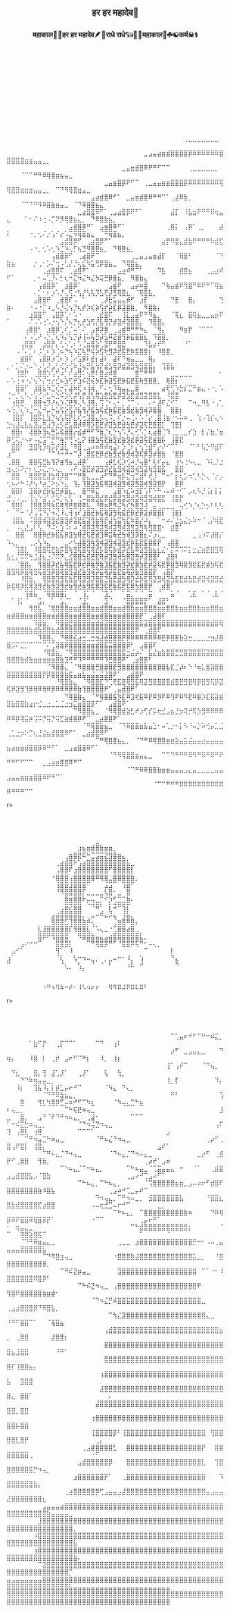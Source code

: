 
<br><br><br><br><br>





## <p align="center" >हर हर महादेव📿

### <p align="center"> महाकाल🌸🌺हर हर महादेव🪶🦚राधे राधे𓃔🦚🔱महाकाल🔱☘☯कर्म☠⚕


<br><br><br><br><br>











































<br><br><br><br><br>







⠀⠀⠀⠀⠀⠀⠀⠀⠀⠀⠀⠀⠀⠀⠀⠀⠀⠀⠀⠀⠀⠀⠀⠀⠀⠀⠀⠀⠀⠀⠀⠀⠀⠀⠀⠀⠀⠀⠀⠀⢀⣀⣀⣀⣀⣀⣀⣀⠀⠀⠀⠀⠀⠀⠀⠀⠀⠀⠀⠀⠀⠀⠀⠀⠀⠀⠀⠀⠀⠀⠀⠀⠀⠀⠀⠀⠀⠀⠀⠀⠀⠀⠀⠀⠀⠀⠀⠀⠀
⠀⠀⠀⠀⠀⠀⠀⠀⠀⠀⠀⠀⠀⠀⠀⠀⠀⠀⠀⠀⠀⠀⠀⠀⠀⠀⠀⠀⠀⠀⠀⣀⣠⣤⣴⣶⣾⣿⣿⣿⣿⡿⠿⠿⠿⠿⠿⠿⣿⣿⣿⣿⣿⣶⣶⣤⣤⣀⡀⠀⠀⠀⠀⠀⠀⠀⠀⠀⠀⠀⠀⠀⠀⠀⠀⠀⠀⠀⠀⠀⠀⠀⠀⠀⠀⠀⠀⠀⠀
⠀⠀⠀⠀⠀⠀⠀⠀⠀⠀⠀⠀⠀⠀⠀⠀⠀⠀⠀⠀⠀⠀⠀⠀⠀⠀⣀⣤⣶⣾⣿⠿⠟⠛⠋⠉⠉⠀⠀⠀⠀⢀⣀⣀⣀⣀⣀⡀⠀⠀⠀⠀⠈⠉⠉⠛⠛⠿⢿⣿⣶⣦⣤⣀⠀⠀⠀⠀⠀⠀⠀⠀⠀⠀⠀⠀⠀⠀⠀⠀⠀⠀⠀⠀⠀⠀⠀⠀⠀
⠀⠀⠀⠀⠀⠀⠀⠀⠀⠀⠀⠀⠀⠀⠀⠀⠀⠀⠀⠀⠀⠀⣀⣤⣶⣿⡿⠟⠋⠉⠀⢀⣀⣤⣤⣶⣶⣿⣿⣿⡿⠿⠿⠿⠿⠿⠿⠿⢿⢿⣿⣿⣶⣶⣶⣤⣤⣀⡀⠀⠉⠙⠻⢿⣿⣶⣤⣀⠀⠀⠀⠀⠀⠀⠀⠀⠀⠀⠀⠀⠀⠀⠀⠀⠀⠀⠀⠀⠀
⠀⠀⠀⠀⠀⠀⠀⠀⠀⠀⠀⠀⠀⠀⠀⠀⠀⠀⠀⣠⣴⣾⣿⠿⠋⠁⠀⣀⣤⣶⣾⣿⠿⠛⠛⠉⠁⢀⣼⠿⣷⡀⠀⠀⠀⠀⠀⠀⠀⠀⠀⠀⠈⠉⠙⠛⠻⠿⣿⣷⣶⣤⣀⠀⠈⠙⠿⣿⣿⣦⣄⠀⠀⠀⠀⠀⠀⠀⠀⠀⠀⠀⠀⠀⠀⠀⠀⠀⠀
⠀⠀⠀⠀⠀⠀⠀⠀⠀⠀⠀⠀⠀⠀⠀⠀⣀⣴⣿⣿⠿⠋⠁⢀⣠⣴⣿⡿⠟⠋⠁⠀⠀⠀⠀⠀⠀⣼⡏⠀⠸⣧⣶⠟⠛⠛⠿⢶⣤⣄⠀⠀⠀⠁⠂⠌⠰⢐⠠⡉⠝⡻⢿⣿⣦⣄⡀⠀⠙⠿⣿⣷⣦⡀⠀⠀⠀⠀⠀⠀⠀⠀⠀⠀⠀⠀⠀⠀⠀
⠀⠀⠀⠀⠀⠀⠀⠀⠀⠀⠀⠀⠀⠀⣠⣾⣿⡿⠛⠁⠀⣠⣶⣿⠿⠋⠁⠀⠀⠀⠀⠀⠀⠀⠀⠀⢀⣿⡅⠀⢠⡿⠁⢀⡀⠀⠀⠀⣼⠇⠀⠀⠀⠀⠐⡀⢂⠌⡐⢡⠊⡔⠡⣍⠻⢿⣿⣶⣄⠀⠈⠛⢿⣿⣦⡀⠀⠀⠀⠀⠀⠀⠀⠀⠀⠀⠀⠀⠀
⠀⠀⠀⠀⠀⠀⠀⠀⠀⠀⠀⠀⣠⣾⣿⡿⠋⠀⢀⣴⣿⡿⠋⠁⠀⠀⠀⠀⠀⠀⠀⠀⠀⠀⠀⣴⡟⠻⣿⣄⣾⣷⠟⠛⠛⠛⠷⣾⣏⠀⠀⠀⠀⠀⠠⠐⡀⢂⠡⢂⠱⣈⠱⢄⡋⢦⣙⠻⣿⣿⣦⡀⠀⠙⢿⣿⣦⡀⠀⠀⠀⠀⠀⠀⠀⠀⠀⠀⠀
⠀⠀⠀⠀⠀⠀⠀⠀⠀⠀⢠⣾⣿⡿⠋⠀⢀⣴⣿⠟⠉⠀⠀⠀⠀⠀⠀⠀⢀⣀⣤⣠⣤⣶⣼⡏⠀⠀⠈⢿⣿⠃⠀⠀⠀⠀⠀⠈⠙⣷⣦⠀⠀⠀⠀⡐⢀⠂⡡⠌⢒⠠⢃⡜⡘⢆⣎⠳⣥⢛⡿⣿⣦⣀⠀⠙⢿⣿⣦⡀⠀⠀⠀⠀⠀⠀⠀⠀⠀
⠀⠀⠀⠀⠀⠀⠀⠀⢀⣴⣿⣿⠏⠀⢀⣴⣿⠟⠁⠀⠀⠀⠀⠀⠀⣠⣴⠾⠛⠉⠁⠀⠀⠀⠹⣧⠀⠀⠀⣾⣿⣦⠀⠀⠀⢀⣠⣴⠾⠋⠁⠀⠀⠀⠀⡀⠂⠤⢁⡘⠄⡃⢆⠒⣍⠲⣌⠳⣌⡳⢭⣛⡿⣿⣦⡀⠀⠻⣿⣷⣄⠀⠀⠀⠀⠀⠀⠀⠀
⠀⠀⠀⠀⠀⠀⠀⢠⣾⣿⡿⠁⠀⣰⣿⡿⠁⠀⠀⠀⠀⠀⠀⣠⣾⠟⠀⠀⣠⡴⠶⣿⠀⠀⠀⠙⢷⣤⣾⠟⢻⣿⠛⠿⠟⠛⠉⢿⣦⠀⠀⠀⠀⠀⠀⠄⡁⠂⠆⡰⠡⡘⢄⢫⡐⢣⡜⢣⢧⡹⣣⢟⡼⣻⢿⣿⣆⠀⠈⢿⣿⣧⡀⠀⠀⠀⠀⠀⠀
⠀⠀⠀⠀⠀⠀⣠⣿⣿⠟⠀⢀⣾⣿⠏⠠⠀⠁⠀⠀⠀⢀⡼⣗⣥⣤⣤⡾⠋⠀⣰⡏⠀⠀⠀⠀⠀⠙⣟⠀⠀⣿⡄⠀⠀⠀⠀⠀⢙⣷⠄⠀⠀⠀⠐⠠⠐⡉⠰⣀⠣⡘⢌⢢⡙⢆⡞⡱⢎⡵⢫⡞⡵⣏⡿⣽⣿⣷⡀⠀⠻⣿⣷⡄⠀⠀⠀⠀⠀
⠀⠀⠀⠀⠀⣰⣿⣿⠋⠀⢠⣿⡿⢁⠂⠡⠐⠀⠀⠀⢀⣞⣿⠏⠀⠀⢸⣇⣠⣴⠟⠛⠻⣦⡀⠀⠀⠈⢿⣆⠀⣿⢿⣦⣀⣀⣤⡶⠟⠁⠀⠀⠀⠀⠌⠠⠡⢐⠡⡐⢢⠑⡌⠦⡙⢆⡞⣱⢫⡜⣧⢻⡝⡾⣽⠾⣽⣿⣿⡄⠀⠹⣿⣿⡄⠀⠀⠀⠀
⠀⠀⠀⠀⢠⣿⣿⠃⠀⣰⣿⡿⢁⠎⡈⠤⠁⠌⠀⣠⡾⡽⣿⠀⢀⣠⣾⠿⠛⠛⠳⣄⠀⠈⢻⡄⠀⠀⠀⠻⣶⡟⠀⠈⠉⠉⠁⠀⠀⠀⠀⠀⠀⠌⠠⢁⠜⠠⡑⡈⢆⠱⡌⢣⡙⡼⢸⠥⢧⣛⡼⣣⠿⣝⣾⢻⡷⣯⣿⣿⣆⠀⠹⣿⣿⡀⠀⠀⠀
⠀⠀⠀⢠⣿⣿⠃⠀⣰⣿⡟⡄⢃⠢⢁⠆⠡⢈⣶⣿⣵⢁⣽⠟⠛⣿⣟⠀⠀⠀⠀⠹⣧⡴⠞⠋⠀⠀⠀⠀⠘⠁⠀⠀⠀⠀⠀⠀⠀⠀⠀⠠⠈⠄⡁⠆⡨⢁⠆⡱⢈⠦⡙⢦⠱⣍⢧⡛⢮⡵⣫⢗⣻⡽⣞⣯⣟⡷⣯⣿⣿⡆⠀⠸⣿⣿⡀⠀⠀
⠀⠀⠀⣾⣿⠏⠀⢠⣿⡿⡰⢉⠆⡱⢈⠔⣡⡿⠇⣞⡆⣼⠇⠀⣼⠏⠙⢶⣤⣀⣀⠀⢿⡄⠀⠀⠀⠀⠀⠀⠀⠀⠀⠀⠀⠀⠀⠀⠀⡀⠂⡁⠌⡐⠤⠑⡠⢃⠜⣠⢃⢎⡱⢊⠷⣘⢦⡛⣧⢳⡝⣾⣣⢿⡽⣾⣽⣻⢷⣻⣿⣿⡄⠀⢹⣿⣧⠀⠀
⠀⠀⢸⣿⡟⠀⢀⣿⣿⡱⢡⢋⠴⡁⠎⣴⣻⠅⢢⣟⠇⣿⣴⠾⣿⠀⠀⠀⠀⣿⠉⠛⠛⠃⠀⠀⠀⣀⣀⣀⣀⣀⠀⠀⠀⠀⠀⠀⠂⠄⠡⢐⠰⠐⡌⢢⠑⡌⢒⡔⣊⠦⣱⢋⡞⣱⠮⣝⢮⡳⣏⡷⣽⣫⣟⡷⣯⣟⣯⢷⣻⣿⣿⡀⠀⢿⣿⡆⠀
⠀⠀⣿⣿⠋⠀⣸⣿⣧⠳⣉⢎⡒⡍⣼⠷⢏⠰⢸⢾⡀⠋⠄⢂⠹⢷⣤⣄⣀⣿⠀⠀⠀⠀⠀⣴⢟⢋⠱⣓⡎⣉⠛⣶⣄⠠⠐⡀⠡⢈⠒⡈⢄⠣⡐⢡⢊⠔⣃⠦⣑⠮⡱⢎⡼⢣⡟⣼⢣⢿⣱⣟⣳⣟⡾⣽⣳⣟⣾⣻⣽⣻⣿⣇⠀⠸⣿⣿⠀
⠀⢰⣿⣟⠀⢀⣿⣿⢲⡹⡜⢦⡱⢌⣟⡻⢄⠣⣸⢿⡄⢩⢈⠂⢄⠂⡀⢈⠉⠠⠀⠀⠄⠂⣼⠏⣌⠊⠁⠀⠀⠉⠲⣀⠻⣧⠐⢠⢁⠢⢑⡈⢆⠱⣈⠒⣌⠚⡤⡓⣥⢫⡕⣫⡜⣧⢻⡜⣯⣳⢯⣞⡷⣯⣟⣷⣻⣞⣷⣻⢾⡽⣿⣿⠀⠀⣿⣿⡆
⠀⢸⣿⡏⠀⢸⣿⡯⣇⣳⡙⢦⢣⢯⡟⣇⢎⢒⣹⣿⣄⡣⢄⠩⡀⠎⡐⠤⢈⠄⠡⠈⡔⢀⣿⢸⣶⠐⠢⠥⠶⢀⠀⢱⠠⢹⡎⢄⠢⣑⢢⣼⣤⣧⣦⣽⣤⣛⣴⡹⣔⡣⣞⣥⣿⡾⠿⢿⡵⣯⣟⡾⣽⣳⣟⣾⣳⣟⡾⣽⢯⣟⣿⣿⡅⠀⢹⣿⡇
⠀⣿⣿⠆⠀⢼⣿⡷⣹⢦⣛⡥⢯⣾⣿⡔⣮⡾⠛⠋⠙⣷⡈⢆⡑⢢⠡⡘⢄⢊⠡⡁⢆⣴⣿⢈⠹⢀⣀⢀⣀⠎⣱⠀⡇⡌⣷⡈⣶⡿⢋⢍⡐⠢⠖⠠⣌⣩⠉⡛⠛⢷⡛⢛⠡⣂⡝⢸⣿⣳⢯⣟⣷⣻⣞⣷⣻⣞⡿⣽⢯⣟⣾⣿⡧⠀⢸⣿⣟
⠀⣿⣿⠃⠀⣻⣿⢷⡹⢶⡭⡞⣽⣇⠈⠻⣿⢀⣠⠴⠶⠿⠾⢶⣬⠆⡱⢈⠆⡌⢢⢑⣾⠋⡔⠜⠊⠉⠁⠀⠀⠈⠁⠃⢧⡑⠻⣾⠏⣰⠉⠀⠀⠀⠀⠀⠀⠀⠈⠉⠘⠒⠚⠒⠉⡼⢀⣿⣯⣟⡿⣞⣷⣻⣞⣷⣻⢾⣽⢯⡿⣽⡾⣿⣷⠀⠈⣿⣿
⢀⣿⣿⠀⠀⣿⣿⢯⣛⣧⢻⡝⣶⢻⣦⣀⣼⡿⠁⠀⠀⠀⢠⡾⣃⢎⡱⢊⠴⡘⢤⣿⠃⢇⠎⡤⣄⠀⢰⠢⢐⠢⢄⣀⠀⠱⢅⡘⣐⣲⢄⡪⠝⡒⠆⢆⡩⢍⡐⠢⢄⡀⠀⠠⠞⠠⣿⣟⡾⣽⣻⡽⣞⣷⣻⢾⣽⣻⢾⣻⣽⢷⣻⣿⣯⠀⠀⣿⣿
⠀⣿⣿⠀⠀⢿⣿⣯⣟⣼⣳⢻⡼⣿⠉⠉⠛⣿⣄⣀⣀⡴⠋⠙⠛⢶⡧⣍⢲⣉⣾⠃⢞⡸⠀⠉⠒⠁⡆⢆⡡⠲⢁⠣⡑⢄⠈⡔⡠⢂⠦⠔⠓⠨⡜⢢⠘⡴⣈⠕⡢⠑⣄⠀⢹⡄⢹⣿⣽⣳⣯⢿⣽⢾⣽⣻⢾⣽⣻⣽⢾⣻⣽⣿⡟⠀⠀⣿⡿
⠀⣿⣿⠇⠀⣹⣿⡷⣞⡷⣯⣛⡾⣿⣆⡀⠀⣿⠛⠿⣍⠀⠀⠀⣠⣿⠱⣎⠵⣺⡏⢡⠏⠑⠓⠠⠤⠾⠐⠊⠁⡠⢆⠣⡘⢨⡆⡇⡅⣚⢀⠠⢀⡀⢸⢢⠑⣴⢁⢊⠵⡁⢆⢣⠀⢘⠤⣿⣷⣻⣞⡿⣞⡿⣾⣽⣻⢾⣽⢾⣻⣽⢾⣿⣏⠀⢸⣿⡟
⠀⢿⣿⡇⠀⢸⣿⣿⣽⣻⢷⣯⢿⢻⣟⣿⢿⡿⣧⣀⠘⣿⡶⣟⡻⣬⢳⢎⡳⣿⣹⢼⠀⣤⢀⣀⣀⣀⠀⢤⢊⠱⡈⢆⡑⡢⠃⢇⢣⠁⠀⠉⠒⠈⡜⢠⢩⠙⡌⠲⢌⠸⢄⢺⢰⠎⣸⣿⣞⡷⣯⢿⣽⣻⢷⣯⣟⡿⣞⡿⣽⡾⣿⣿⡇⠀⢸⣿⡇
⠀⢸⣿⣧⠀⠨⣿⣿⢾⣽⣻⣞⣿⣻⡾⣽⣟⣯⣽⢻⣷⢿⡟⣼⢳⣭⢳⣏⠷⣿⡜⠼⡄⠀⠁⠒⠴⠌⣘⣢⣌⡢⠵⠒⠈⢀⡜⢾⣟⡀⠀⠠⢄⣜⣠⠇⢣⡀⠙⠬⣂⣱⠨⠆⠴⢈⣾⡿⣽⣻⣽⣻⢾⣽⣻⢾⣽⣻⣽⣻⢷⣻⣿⣿⠂⠀⣾⣿⠁
⠀⠀⣿⣿⠀⠀⢿⣿⡿⣞⡷⣯⣧⡿⣽⣳⢿⣞⢯⣟⣾⣹⠿⣭⢷⣞⣳⢾⣹⡽⣿⣆⠌⡰⢄⣀⠀⠀⠀⠀⠀⠀⣀⢠⠰⠍⣼⣿⡌⠱⢄⡀⠀⠀⢀⡠⢣⠱⣄⠀⠀⠀⣀⠔⠣⣼⣿⣻⢷⣻⢾⣽⣻⢾⣽⣻⣞⡷⣯⣟⣯⣿⣿⡟⠀⢠⣿⣿⠀
⠀⠀⢹⣿⣇⠀⠸⣿⣿⢯⣟⣷⡯⣿⢷⣻⢯⣿⢯⢿⣞⡧⣿⢯⡷⣾⡽⣞⣧⠿⣵⣻⣷⣦⣆⣌⠂⡍⠭⠩⠍⡅⣒⣌⣶⣟⣿⣻⢿⣧⣂⡌⠭⠭⢓⣨⣼⣦⣐⠌⠭⠝⣄⣪⣿⣿⣳⣯⣟⣯⢿⡾⣽⣻⢾⣳⡿⣽⣻⡾⣽⣿⣿⠃⠀⣼⣿⠇⠀
⠀⠀⠈⣿⣿⡄⠀⢻⣿⣿⡽⣞⣧⢿⣯⣟⡿⣞⡿⣷⡻⣷⣹⣯⣟⣷⣻⡽⣞⣿⣳⣟⡾⣽⢯⣟⡿⣿⣻⢿⣿⣻⣟⣯⣟⣾⣳⢯⣟⣿⣻⢿⡿⣿⢿⣻⢯⣿⣻⡿⣿⢿⣿⣻⣽⣞⣷⣻⢾⡽⣯⢿⡽⣯⣟⣯⢿⡽⣷⣻⣿⣿⡟⠀⢠⣿⡟⠀⠀
⠀⠀⠀⠸⣿⣷⡀⠀⢿⣿⣿⣽⣻⣯⣷⣯⢿⣽⣻⡽⣿⣯⣙⣷⣟⣾⣳⢿⡽⣞⡷⣯⢿⣽⣻⢾⣽⣳⣯⣟⣾⣳⣟⡾⣽⢾⣽⣻⣞⡷⣯⢿⡽⣯⢿⣽⣻⣞⣷⣻⣽⣻⣞⣷⣻⣞⣷⣻⣯⣿⣽⣯⣟⣷⣯⣟⣯⣿⣳⣿⣿⡟⠀⢀⣾⣿⠁⠀⠀
⠀⠀⠀⠀⢹⣿⣧⠀⠈⢿⣿⣿⣿⡅⠀⠈⠀⢸⡁⠈⠀⠈⣹⡈⠀⠀⠁⣭⡀⠁⠈⠀⣭⠀⠈⠀⠀⣥⠈⠀⠀⢁⣏⠀⠁⠈⢀⣇⠈⠀⠁⢸⡅⠈⠀⠀⣩⡄⠀⠁⠀⣡⡈⠁⠀⠈⣸⡁⠀⠀⠀⣹⠈⠀⠀⠈⣿⣿⣿⣿⡟⠁⠀⣼⣿⠃⠀⠀⠀
⠀⠀⠀⠀⠀⢻⣿⣧⡀⠈⢿⣿⣿⣿⣶⣶⣾⣿⣿⣶⣶⣾⣿⣿⣶⣶⣾⣿⣷⣶⣶⣿⣿⣿⣶⣶⣿⣿⣷⣶⣶⣿⣿⣷⣶⣶⣿⣿⣶⣶⣾⣿⣿⣶⣶⣾⣿⣿⣶⣶⣾⣿⣿⣶⣶⣾⣿⣿⣶⣶⣾⣿⣷⣶⣶⣾⣿⣿⣿⡟⠁⢀⣼⣿⠏⠀⠀⠀⠀
⠀⠀⠀⠀⠀⠀⠹⣿⣷⡀⠀⠻⣿⣿⣟⣿⣿⣿⣿⣶⣾⣾⣽⣿⣿⣿⣿⣿⣿⣿⣯⣽⣿⣯⣿⣿⣿⣿⣿⣿⣿⣿⣿⣿⣿⣿⣾⣿⢿⣿⣿⣿⣿⣿⣷⣾⣷⣿⣿⣷⣾⣿⣿⣿⣿⣿⣿⣿⣿⣿⣿⣿⣿⣿⣿⣿⣿⣿⠟⠀⢀⣾⣿⠏⠀⠀⠀⠀⠀
⠀⠀⠀⠀⠀⠀⠀⠹⣿⣿⣄⠀⠙⢿⣿⣮⣴⣒⣀⣒⣲⣼⣾⣿⣿⣿⡟⡿⠿⠿⠿⠿⠿⠿⠿⣟⡿⣿⣿⣷⣵⣒⣀⣀⣀⣐⣲⣼⣿⣿⡩⠍⣉⡉⠉⠉⠉⠉⠌⢉⣽⣿⡿⣿⣿⣿⣿⣶⣶⣾⣿⣯⣭⣿⣿⣿⡿⠃⠀⣠⣿⣿⠏⠀⠀⠀⠀⠀⠀
⠀⠀⠀⠀⠀⠀⠀⠀⠘⢿⣿⣦⡀⠈⠻⣿⣿⣿⣿⣿⣿⣿⣿⣿⣿⣿⣯⣒⣬⡴⠌⠀⣧⣜⣶⣷⣿⣿⣛⣛⣿⣽⣿⣿⣯⣽⣿⣿⣿⣿⣿⣿⣷⣾⣷⣶⣶⣶⣶⣶⣿⣷⣹⢛⠛⠹⠛⠛⠛⠛⠛⠹⣛⣿⣿⠟⠁⢀⣴⣿⡿⠃⠀⠀⠀⠀⠀⠀⠀
⠀⠀⠀⠀⠀⠀⠀⠀⠀⠈⠻⣿⣿⣄⠀⠈⠻⣿⣿⣿⣛⣿⣿⣿⣟⣻⣿⣿⣿⣿⣿⣿⣿⣿⣿⣿⣧⣏⣈⡼⠆⠑⠘⢶⣅⣿⣽⣿⣿⣿⣿⣿⣿⣿⣿⣿⣿⡟⡿⣿⣿⣿⣷⣯⣤⣶⣧⣤⣬⣤⣬⣼⣿⠟⠁⠀⣠⣾⣿⠟⠀⠀⠀⠀⠀⠀⠀⠀⠀
⠀⠀⠀⠀⠀⠀⠀⠀⠀⠀⠀⠘⢿⣿⣷⣄⠀⠈⠻⣿⣿⣏⠙⢉⢟⣯⣿⢿⣻⣯⢿⣽⣻⣿⣿⣿⣿⣾⣿⣟⣻⣿⢿⡿⣿⣻⢯⡿⣽⢯⡿⣽⣻⢹⡿⢿⠿⢿⠿⡿⠿⠿⠿⡿⠿⣷⢹⣿⣿⣿⣿⠟⠁⢀⣤⣾⣿⠟⠁⠀⠀⠀⠀⠀⠀⠀⠀⠀⠀
⠀⠀⠀⠀⠀⠀⠀⠀⠀⠀⠀⠀⠀⠙⢿⣿⣷⣄⠀⠈⠛⢿⣿⣿⣯⡳⣏⠿⣹⢞⣯⠿⡟⠿⡻⠟⠿⢻⠟⠿⠻⣟⠿⣿⡱⣏⣯⣽⣾⣿⣷⣿⣿⣷⣴⡖⣊⣀⣐⣀⣁⣈⣐⣲⣍⣶⣿⣿⡿⠋⠁⠀⣠⣾⣿⠟⠁⠀⠀⠀⠀⠀⠀⠀⠀⠀⠀⠀⠀
⠀⠀⠀⠀⠀⠀⠀⠀⠀⠀⠀⠀⠀⠀⠀⠉⠻⣿⣿⣦⣀⠀⠈⠻⢿⣿⣾⣵⣃⠞⡰⢋⡎⡥⢖⣊⣠⣦⣘⡲⢽⡚⢯⡱⣻⠿⠿⠿⠿⠿⠿⡿⢽⣭⡶⢩⠭⡙⢭⡙⢭⣋⣵⣾⣿⡿⠟⠉⠀⣀⣴⣿⣿⠟⠁⠀⠀⠀⠀⠀⠀⠀⠀⠀⠀⠀⠀⠀⠀
⠀⠀⠀⠀⠀⠀⠀⠀⠀⠀⠀⠀⠀⠀⠀⠀⠀⠈⠛⢿⣿⣷⣦⣀⠀⠈⠙⠿⣿⣿⣶⣧⣤⣑⠂⠤⢁⡐⠂⡅⠣⠘⠤⡑⠵⢚⡤⣁⣈⢀⣁⣐⡲⠕⡉⢆⣘⣬⣦⣾⣿⣿⠿⠋⠁⠀⣀⣴⣾⣿⠿⠋⠀⠀⠀⠀⠀⠀⠀⠀⠀⠀⠀⠀⠀⠀⠀⠀⠀
⠀⠀⠀⠀⠀⠀⠀⠀⠀⠀⠀⠀⠀⠀⠀⠀⠀⠀⠀⠀⠉⠛⢿⣿⣿⣦⣄⡀⠀⠈⠙⠛⠿⢿⣿⣿⣶⣶⣵⣤⣥⣬⣤⣤⣔⣤⣤⣤⣤⣦⣴⣶⣶⣾⣿⣿⡿⠿⠛⠋⠁⠀⣀⣠⣴⣿⣿⠿⠋⠁⠀⠀⠀⠀⠀⠀⠀⠀⠀⠀⠀⠀⠀⠀⠀⠀⠀⠀⠀
⠀⠀⠀⠀⠀⠀⠀⠀⠀⠀⠀⠀⠀⠀⠀⠀⠀⠀⠀⠀⠀⠀⠀⠈⠙⠻⢿⣿⣿⣶⣤⣄⣀⠀⠀⠉⠉⠙⠛⠛⠛⠿⠻⠛⠿⠛⠿⠛⠟⠛⠛⠋⠋⠉⠉⠀⠀⣀⣠⣴⣶⣿⣿⠿⠛⠉⠀⠀⠀⠀⠀⠀⠀⠀⠀⠀⠀⠀⠀⠀⠀⠀⠀⠀⠀⠀⠀⠀⠀
⠀⠀⠀⠀⠀⠀⠀⠀⠀⠀⠀⠀⠀⠀⠀⠀⠀⠀⠀⠀⠀⠀⠀⠀⠀⠀⠀⠈⠉⠛⠿⠿⣿⣿⣷⣶⣶⣤⣤⣤⣠⣄⣤⣀⣀⣀⣀⣤⣤⣠⣤⣤⣶⣶⣶⣿⣿⠿⠟⠛⠉⠁⠀⠀⠀⠀⠀⠀⠀⠀⠀⠀⠀⠀⠀⠀⠀⠀⠀⠀⠀⠀⠀⠀⠀⠀⠀⠀⠀
⠀⠀⠀⠀⠀⠀⠀⠀⠀⠀⠀⠀⠀⠀⠀⠀⠀⠀⠀⠀⠀⠀⠀⠀⠀⠀⠀⠀⠀⠀⠀⠀⠀⠈⠉⠉⠛⠛⠛⠿⠿⠿⠿⠿⠿⠿⠿⠿⠿⠿⠛⠛⠛⠉⠉⠀⠀⠀⠀⠀⠀⠀⠀⠀⠀⠀⠀⠀⠀⠀⠀⠀⠀⠀⠀⠀⠀⠀⠀⠀⠀⠀⠀⠀⠀⠀⠀⠀⠀










r><br><br><br><br>







⠀⠀⠀⠀⠀⠀⠀⠀⠀⠀⠀⠀⠀⠀⠀⠀⠀⠀⠀⠀⣀⠀⠀⠀⠀⠀⠀⠀⠀⠀⠀⠀⠀⠀⠀⠀⠀⠀⠀
⠀⠀⠀⠀⠀⠀⠀⠀⠀⠀⠀⠀⠀⠀⠀⠀⣰⣦⣶⣾⣿⣷⣶⣶⡀⠀⠀⠀⠀⠀⠀⠀⠀⠀⠀⠀⠀⠀⠀
⠀⠀⠀⠀⠀⠀⠀⠀⠀⠀⠀⠀⠀⢀⣶⣿⣟⠯⠓⣉⣩⣭⣝⣻⣿⣶⣄⠀⠀⠀⠀⠀⠀⠀⠀⠀⠀⠀⠀
⠀⠀⠀⠀⠀⠀⠀⠀⠀⠀⠀⢀⣴⣾⣿⠗⢡⣴⣿⣿⣿⣿⣿⣿⣿⣿⣿⣧⣀⠀⠀⠀⠀⠀⠀⠀⠀⠀⠀
⠀⠀⠀⠀⠀⠀⠀⠀⠀⠀⠀⢠⣿⣿⠏⣰⣿⣿⣿⣿⣿⣿⣿⠋⣿⣿⣿⣿⡇⠀⠀⠀⠀⠀⠀⠀⠀⠀⠀
⠀⠀⠀⠀⠀⠀⠀⠀⠀⠀⠐⣿⣿⣿⢠⣿⣿⣿⣿⣿⠿⢿⣿⣀⣿⣿⣿⣿⣷⡀⠀⠀⠀⠀⠀⠀⠀⠀⠀
⠀⠀⠀⠀⠀⠀⠀⠀⠀⠀⠀⢸⣿⣿⣸⣿⣿⣿⠋⠀⠀⠀⣨⣩⠉⠀⢹⣿⠋⠀⠀⠀⠀⠀⠀⠀⠀⠀⠀
⠀⠀⠀⠀⠀⠀⠀⠀⠀⠀⠀⠘⠻⣿⣿⣿⣿⡏⣀⣀⣀⣀⢧⣿⠂⣀⠀⣿⠀⠀⠀⠀⠀⠀⠀⠀⠀⠀⠀
⠀⠀⠀⠀⠀⠀⠀⠀⠀⠀⠀⠀⠀⣿⣶⣿⣿⠗⡤⢤⣀⡉⠊⡱⢋⣉⣉⣷⠄⠀⠀⠀⠀⠀⠀⠀⠀⠀⠀
⠀⠀⠀⠀⠀⠀⠀⠀⠀⠀⠀⠀⢀⣿⡝⣿⣿⠀⠈⠙⠿⠃⠀⡇⠽⠛⢻⡏⠀⠀⠀⠀⠀⠀⠀⠀⠀⠀⠀
⠀⠀⠀⠀⠀⠀⠀⠀⠀⠀⣠⣴⣿⣿⣿⣿⣿⡀⠀⣀⠤⠾⣄⡹⣄⠀⢸⣧⡀⠀⠀⠀⠀⠀⠀⠀⠀⠀⠀
⠀⠀⠀⠀⠀⠀⠀⠀⠀⠀⣿⣿⣿⣋⢹⣿⣿⣷⡾⢄⠀⠀⠀⠀⢈⣶⣿⠿⣿⡄⠀⠀⠀⠀⠀⠀⠀⠀⠀
⠀⠀⠀⠀⠀⠀⠀⣇⣸⣿⣿⣿⣿⣿⡏⢻⣿⣿⣇⠈⠡⢄⣀⠐⢉⣿⣿⣴⣿⢀⠀⠀⠀⠀⠀⠀⠀⠀⠀
⠀⠀⠀⠀⠀⠀⠀⣿⡿⠟⢻⣿⣿⣿⠀⠀⠻⣿⣿⣷⣤⣄⣠⣴⣿⣿⣿⣿⣿⣿⣇⡀⠀⠀⠀⠀⠀⠀⠀
⠀⠀⠀⣠⠔⠒⠒⠉⠀⠀⠀⣿⣿⣿⡇⠀⠀⠀⠉⠛⢿⣿⡿⠛⠋⠘⣿⣿⠿⢯⠛⠂⠤⢄⡀⠀⠀⠀⠀
⠀⣠⠊⠁⠀⠀⠀⠀⠀⠀⠀⢻⠁⠀⠸⠀⠀⠀⠀⠀⠀⠀⠀⠀⠀⠀⠀⠀⠀⠀⠀⠉⠀⠀⠀⠀⠀⡇⠀
⣰⠁⠀⠀⠀⠀⠀⠀⠀⠀⠀⠈⢇⠀⠀⢣⠒⠲⠤⣀⡀⠀⡀⣀⠤⠒⠂⠸⡀⠀⢱⠀⠀⠀⠀⠀⠀⠙⣄
⠉⠀⠀⠀⠀⠀⠀⠀⠀⠀⠀⠀⠈⢆⡀⠀⢣⡀⠀⠈⠀⠈⠀⠃⠀⠀⠀⠰⠧⠀⠚⠀⠀⠀⠀⠀⠀⠀⠙
⠀⠀⠀⠀⠀⠀⠀⠀⠀⠀⠀⠀⠀⠀⠀⠀⠀⠁⠀⠀⠀⠀⠀⠀⠀⠀⠀⠀⠀⠀⠀⠀⠀⠀⠀⠀⠀⠀⠀
⠀⠀⠀⠀⠀⠀⠀⠀⠀⠀⠀⠀⠀⠀⠀⠀⠀⠀⠀⠀⠀⠀⠀⠀⠀⠀⠀⠀⠀⠀⠀⠀⠀⠀⠀⠀⠀⠀⠀
⠀⠀⠀⠀⠀⠀⠀⠀⠐⠛⠲⠻⠷⠒⠞⠂⠸⠣⠲⠖⠖⠀⠀⠻⠻⠿⠼⠟⠿⠧⠿⠃⠀⠀⠀⠀⠀⠀⠀









r><br><br><br><br>














⠀⠀⠀⠀⠀⠀⠀⠀⠀⠀⠀⠀⠀⠀⠀⠀⠀⠀⠀⠀⠀⠀⠀⠀⠀⠀⠀⠀⠀⠀⠀⠀⠀⠀⠀⠀⠀⠉⢁⣤⠖⠚⠋⠉⠛⠒⠾⣍⡀⠀⠀⠀⠀⠀⠁⣷⠋⡟⠀⠀⢀⡏⠉⠉⠁⠀⠀⠀⠀⠉⠙⠀⠀⢰⠇⠀⠀⠀⠀⠀⠀⠀⠀⠀⠀⠀
⠀⠀⠀⠀⠀⠀⠀⠀⠀⠀⠀⠀⠀⠀⠀⠀⠀⠀⠀⠀⠀⠀⠀⠀⠀⠀⠀⠀⠀⠀⠀⠀⠀⠀⠀⠀⠀⡴⠋⠀⣀⣠⣤⣄⣀⠀⠀⠀⠙⢶⡄⠀⠀⠀⠸⣿⠀⡇⠀⢀⡞⠀⣠⠖⠋⠉⠛⡆⠀⠀⠸⡀⠀⢸⡆⠀⠀⠀⠀⠀⠀⠀⠀⠀⠀⠀
⠀⠀⠀⠀⠀⠀⠀⠀⠀⠀⠀⠀⠀⠀⠀⠀⠀⠀⠀⠀⠀⠀⠀⠀⠀⠀⠀⠀⠀⠀⠀⠀⠀⠀⠀⠀⢸⠁⢠⠞⠉⠀⠀⠀⠈⠙⢦⡀⠀⠀⠙⣆⠀⠀⠀⣿⡄⢻⠀⣼⢁⡼⠁⠀⠀⢀⡼⠁⠀⠀⠀⢧⠀⠀⢳⡀⠀⠀⠀⠀⠀⠀⠀⠀⠀⠀
⠀⠀⠀⠙⠙⠷⢶⣤⣤⣀⡀⠀⠀⠀⠀⠀⠀⠀⠀⠀⠀⠀⠀⠀⠀⠀⠀⠀⠀⠀⠀⠀⠀⠀⠀⠀⢸⡀⡏⠀⠀⠀⠀⠀⠀⠀⠀⠹⡄⠀⠀⠸⡆⠀⠀⢹⣧⠸⡄⡇⡾⣁⡤⠖⠚⠉⠀⠀⠀⠀⠀⠈⠳⣄⠀⠙⢄⡀⠀⠀⠀⠀⠀⠀⠀⠀
⠀⠀⠀⠀⠀⠀⠀⠀⠈⠙⠛⠿⣷⣦⣄⡀⠀⠀⠀⠀⠀⠀⠀⠀⠀⠀⠀⠀⠀⠀⠀⠀⠀⠀⠀⠀⠀⠛⠃⠀⠀⠀⠀⠀⠀⠀⠀⠀⢹⠀⠀⠀⣿⠀⠀⠀⢻⣇⢳⣿⡿⣋⡤⠶⠚⠋⠉⠳⣆⠀⠀⠀⠀⠈⠳⢤⣄⣉⠓⣦⠀⠀⠀⠀⠀⠀
⠆⢤⣀⡀⠀⠀⠀⠀⠀⠀⠀⠀⠀⠉⠓⢯⣟⠶⢤⣀⠀⠀⠀⠀⠀⠀⠀⠀⠀⠀⠀⠀⠀⠀⠀⠀⠀⠀⠀⠀⠀⠀⠀⠀⠀⠀⠀⠀⣸⣀⠀⠀⣿⡀⠀⠀⣠⠙⠈⠟⠙⠛⠲⠦⣄⡀⠀⢀⣼⠂⠀⠀⠀⠀⠀⠀⠀⠉⠉⠉⠀⠀⠀⠀⠀⠀
⠁⠒⠮⣍⣓⠶⢤⣀⡀⠀⠀⠀⠀⠀⠀⠀⠈⠙⠲⢬⣙⠲⢤⣀⠀⠀⠀⠀⠀⠀⠀⠀⠀⠀⠀⠀⠀⠀⠀⠀⠀⠀⠀⠀⠀⠀⠀⢠⠏⢹⠀⢠⣿⣇⠀⢰⣿⠀⠀⠀⠀⠀⠀⠀⠀⠉⠉⠉⠁⠀⠀⠀⠀⠀⠀⠀⠀⠀⠀⠀⠀⠀⠀⠀⠀⣠
⠀⠀⠀⠀⠉⠛⠲⣤⣉⠓⠶⣤⣀⠀⠀⠀⠀⠀⠀⠀⠈⠛⠦⣌⠙⠲⢤⣀⠀⠀⠀⠀⠀⠀⠀⠀⠀⠀⠀⠀⠀⠀⠀⠀⠀⢀⡴⠋⢀⣿⢠⠟⣿⡇⠀⢸⣿⡄⠀⠀⠀⠀⠀⠀⠀⠀⠀⠀⠀⠀⠀⠀⠀⠀⠀⠀⠀⠀⠀⠀⠀⠀⠀⣠⠞⠁
⠀⠀⠀⠀⠀⠀⠀⠀⠉⠛⠦⣄⡈⠙⠲⢤⣀⠀⠀⠀⠀⠀⠀⠈⠙⠦⣄⡈⠙⠲⠤⣄⣀⠀⠀⠀⠀⠀⠀⠀⠀⠀⠀⣀⡴⠋⠀⢀⣾⡟⠋⢀⣿⣿⠀⠀⢻⣷⡀⠀⠀⠀⠀⠀⠀⠀⠀⠀⠀⠀⠀⠀⠀⠀⠀⠀⠀⠀⠀⠀⢀⡴⠞⠁⣠⠶
⠀⠀⠀⠀⠀⠀⠀⠀⠀⠀⠀⠀⠉⠑⠦⣄⡈⠉⠒⠦⣄⡀⠀⠀⠀⠀⠀⠉⠓⠦⣤⣀⠈⢉⣭⣤⣤⣄⠀⠒⠀⠀⠈⠁⠀⠀⢀⣾⣿⣠⣠⣾⣿⣿⣧⡠⠈⣿⣷⠀⠀⠀⠀⠀⠀⠀⠀⠀⠀⠀⠀⠀⠀⠀⠀⠀⢀⣠⠴⠚⢉⣠⠴⠋⠁⠀
⠀⠀⠀⠀⠀⠀⠀⠀⠀⠀⠀⠀⠀⠀⠀⠀⠉⠓⠦⣄⡀⠉⠓⠦⣄⡀⠀⠀⠀⠀⠀⠈⢩⣿⣿⣿⣿⣿⣦⣶⣀⣠⠤⠴⠖⠋⣾⣿⠏⣿⣿⣿⣿⣿⣿⣿⣷⠺⣿⣧⠀⠀⠀⠀⠀⠀⠀⠀⠀⠀⠀⠀⢀⣠⠴⠚⢉⣀⡤⠞⠉⠀⠀⠀⠀⠀
⠀⠀⠀⠀⠀⠀⠀⠀⠀⠀⠀⠀⠀⠀⠀⠀⠀⠀⠀⠀⠙⠲⢤⣄⡀⠉⠛⠲⠤⣀⡀⠀⣺⣿⣿⣿⣿⣿⣿⣧⠀⠀⠀⠀⠀⠘⣿⣿⣆⣿⣷⣾⣿⣿⣿⣿⣏⣴⣿⣿⠀⠀⠀⠀⠀⠀⠀⠀⠠⠤⢖⣚⣉⠤⠖⠚⠉⠀⠀⠀⠀⠀⠀⣀⡀⠀
⠀⠀⠀⠀⠀⠀⠀⠀⠀⠀⠀⠀⠀⠀⠀⠀⠀⠀⠀⠀⠀⠀⠀⠀⠉⠓⠦⣄⡀⠀⠉⣿⣿⣿⣿⣿⣿⣿⣿⣿⣷⠶⠀⠀⠀⠀⠙⠿⢿⡿⠿⠟⣿⣿⠿⢿⣿⡿⡟⠁⠀⠀⠀⠀⠀⠀⠀⠀⠐⠉⠉⠀⠀⠀⠀⠀⠀⠀⠀⢀⡤⠖⠛⠁⠀⠀
⠂⠀⢶⣤⣄⣀⠀⠀⠀⠀⠀⠀⠀⠀⠀⠀⠀⠀⠀⠀⠀⠀⠀⠀⠀⠀⠀⠀⠉⠓⣾⣿⣿⣿⣿⣿⣿⣿⣿⣿⣿⡆⠀⠀⠀⠀⠀⠀⠈⠉⠀⠀⢽⣿⣵⣿⣯⠉⠀⠀⠀⠀⠀⠀⠀⠀⠀⠀⠀⠀⠀⠀⠀⠀⠀⠀⠀⠀⠀⠁⠀⠀⠀⠀⠀⠈
⠀⠀⠀⠈⠙⠛⠿⣶⣤⣄⣀⠀⠀⠀⠀⠀⠀⠀⠀⠀⠀⠀⠀⠀⠀⢀⣀⣀⠀⣰⣿⣿⣿⣿⣿⣿⣿⣿⣿⣿⣿⣿⡛⠒⠂⠠⠤⢀⣤⣤⣤⣤⣿⣿⣿⣿⣿⣧⠀⠀⠀⠀⠀⠀⠀⠀⠀⠀⠀⠀⠀⠀⠀⠀⠀⠀⠀⠀⠀⠀⠀⠀⠀⠀⠀⠀
⠀⠀⠀⠀⠀⠀⠀⠀⠉⠙⠻⣿⣲⢤⣀⠀⠀⠀⠀⠀⠀⠀⠀⠀⠐⣿⣿⣿⣷⣼⣿⣿⣿⣿⣿⣿⣿⣿⣿⣿⣿⣿⣥⣀⡀⠀⠀⠘⣿⣿⣿⣿⣿⣿⣿⣿⣿⣿⡀⠀⠀⠀⠀⠀⠀⠀⠀⠀⠀⠀⠀⠀⠀⠀⠀⠀⠀⠀⠀⠀⠀⠀⠀⠀⠀⠀
⠀⠀⠀⠀⠀⠀⠀⠀⠀⠀⠀⠀⠉⠛⠮⣝⡶⣤⣀⠀⠀⠀⠀⠀⠀⣹⣿⣿⣿⣿⣿⣿⣿⣿⣿⣿⣿⣿⣿⣿⣿⣿⣿⠀⠉⠁⠐⠂⠸⣿⣿⣿⣿⣿⣿⠿⣿⡿⠃⠀⠀⠀⠀⠀⠀⠀⠀⠀⠀⠀⠀⠀⠀⠀⠀⠀⠀⠀⠀⠀⠀⠀⠀⠀⠀⠀
⠀⠀⠀⠀⠀⠀⠀⠀⠀⠀⠀⠀⠀⠀⠀⠀⠉⠓⠮⣝⠲⢤⣀⠀⢠⣿⣿⣿⣿⣿⣿⣿⣿⣿⣿⣿⣿⣿⣿⣿⣿⣿⣿⠟⠀⠀⠀⠀⠀⢻⣿⠟⣿⣿⣿⣿⣿⣷⣶⣾⠂⠀⠀⠀⠀⠀⠀⠀⠀⠀⠀⠀⠀⠀⠀⠀⠀⠀⠀⠀⠀⠀⠀⠀⠀⠀
⠀⠀⠀⠀⠀⠀⠀⠀⠀⠀⠀⠀⠀⠀⠀⠀⠀⠀⠀⠈⠙⠲⣌⡛⠾⣿⣿⣯⣿⣿⣿⣿⣿⣿⣿⣿⣿⣿⣿⣿⣿⣿⣿⣿⣀⠀⠀⠀⠀⢀⣠⣴⣿⣿⣿⡿⠙⠿⣿⣧⡀⠀⠀⠀⠀⠀⠀⠀⠀⠀⠀⠀⠀⠀⠀⠀⠀⠀⠀⠀⠀⠀⠀⠀⠀⠀
⠀⠀⠀⠀⠀⠀⠀⠀⠀⠀⠀⠀⠀⠀⠀⠀⠀⠀⠀⠀⠀⠀⠀⠉⢳⣌⣽⣿⣿⣿⣿⣿⣿⣿⣿⣿⣿⣿⣿⣿⣿⣿⣿⣿⣿⣄⣀⠀⠀⠘⠛⠋⣿⣿⠉⠁⠀⠀⠈⢿⣿⣦⠀⠀⠀⠀⠀⠀⠀⠀⠀⠀⠀⠀⠀⠀⠀⠀⠀⠀⠀⠀⠀⠀⠀⠀
⠀⠀⠀⠀⠀⠀⠀⠀⠀⠀⠀⠀⠀⠀⠀⠀⠀⠀⠀⠀⠀⠀⢠⣾⣿⣿⣿⣿⣿⣿⣿⣿⣿⣿⣿⣿⣿⣿⣿⣿⣿⣿⣿⣿⣿⣿⣿⣿⣦⡀⠀⢀⣿⣿⠀⠀⠀⠀⠀⣼⣿⣿⡆⠀⠀⠀⠀⠀⠀⠀⠀⠀⠀⠀⠀⠀⠀⠀⠀⠀⠀⠀⠀⠀⠀⠀
⠀⠀⠀⠀⠀⠀⠀⠀⠀⠀⠀⠀⠀⠀⠀⠀⠀⠀⠀⠀⠀⠀⣿⣿⣿⣿⣿⣿⣿⣿⣿⣿⣿⣿⣿⣿⣿⣿⣿⣿⣿⣿⣿⣿⣿⣿⣿⣿⣿⣿⣦⣸⣿⣿⠀⠀⠀⠀⠀⠀⠘⠛⠁⠀⠀⠀⠀⠀⠀⠀⠀⠀⠀⠀⠀⠀⠀⠀⠀⠀⠀⠀⠀⠀⠀⠀
⠀⠀⠀⠀⠀⠀⠀⠀⠀⠀⠀⠀⠀⠀⠀⠀⠀⠀⠀⠀⠀⠀⣿⣿⣿⣿⣿⣿⣿⣿⣿⣿⣿⣿⣿⣿⣿⣿⣿⣿⣿⣿⣿⣿⣿⣿⣿⣿⣿⣿⡏⢸⣿⣿⣦⡄⠀⠀⠀⠀⠀⠀⠀⠀⠀⠀⠀⠀⠀⠀⠀⠀⠀⠀⠀⠀⠀⠀⠀⠀⠀⠀⠀⠀⠀⠀
⠀⠀⠀⠀⠀⠀⠀⠀⠀⠀⠀⠀⠀⠀⠀⠀⠀⠀⠀⠀⠀⢰⣿⣿⣿⣿⣿⣿⣿⣿⣿⣿⣿⣿⣿⣿⣿⣿⣿⣿⣿⣿⣿⣿⣿⣿⣿⣿⣿⣧⠀⠀⣻⣿⣿⠀⠀⠀⠀⠀⠀⠀⠀⠀⠀⠀⠀⠀⠀⠀⠀⠀⠀⠀⠀⠀⠀⠀⠀⠀⠀⠀⠀⠀⠀⠀
⠀⠀⠀⠀⠀⠀⠀⠀⠀⠀⠀⠀⠀⠀⠀⠀⠀⠀⠀⠀⠀⣼⣿⣿⣿⣿⣿⣿⣿⣿⣿⣿⣿⣿⣿⣿⣿⣿⣿⣿⣿⣿⣿⣿⣿⣿⣿⣿⣿⣿⣄⠀⣿⣿⠁⠀⠀⠀⠀⠀⠀⠀⠀⠀⠀⠀⠀⠀⠀⠀⠀⠀⠄⠀⠀⠀⠀⠀⠀⠀⠀⠀⠀⠀⠀⠀
⠀⠀⠀⠀⠀⠀⠀⠀⠀⠀⠀⠀⠀⠀⠀⠀⠀⠀⠀⠀⣼⣿⣿⣿⣿⣿⣿⣿⣿⣿⣿⣿⣿⣿⣿⣿⣿⣿⣿⣿⣿⣿⣿⣿⣿⣿⣿⣿⣿⣿⣿⡀⣿⣿⠀⠀⠀⠀⠀⠀⠀⠀⠀⠀⠀⠀⠀⠀⠀⠀⠀⠀⠀⠀⠀⠀⠀⠀⠀⠀⠀⠀⠀⠀⠀⠀
⠀⠀⠀⠀⠀⠀⠀⠀⠀⠀⠀⠀⠀⠀⠀⠀⠀⠀⠀⢰⣿⣿⣿⣿⣿⡿⣿⣿⣿⣿⣿⣿⣿⣿⣿⣿⣿⣿⣿⣿⣿⣿⣿⣿⣿⣿⣿⣿⣿⣿⣿⡧⣿⣿⠀⠀⠀⠀⠀⠀⠀⠀⠀⠀⠀⠀⠀⠀⠀⠀⠀⠀⠀⠀⠀⠀⠀⠀⠀⠀⠀⠀⠀⠀⠀⠀
⠀⠀⠀⠀⠀⠀⠀⠀⠀⠀⠀⠀⠀⠀⠀⠀⠀⠀⠀⢸⣿⣿⣿⣿⡿⠃⢸⣿⣿⣿⣿⣿⣿⣿⣿⣿⣿⣿⣿⣿⣿⣿⣿⣿⣿⠀⢻⣿⣿⣿⣿⣇⣿⡟⠀⠀⠀⠀⠀⠀⠀⠀⠀⠀⠀⠀⠀⠀⠀⢀⡄⠀⠀⠀⠀⠀⠀⠀⠀⠀⠀⠀⠀⠀⠀⠀
⠀⠀⠀⠀⠀⠀⠀⠀⠀⠀⠀⠀⠀⠀⠀⠀⠀⢀⣠⣾⣿⣿⣿⣿⣃⠀⠀⣿⣿⣿⣿⣿⣿⣿⣿⣿⣿⣿⣿⣿⣿⣿⣿⣿⡟⠀⠀⣿⣿⣿⣿⣿⣿⣿⢀⠀⠀⠀⠀⠀⠀⠀⠀⠀⠀⠀⠀⠀⠐⠋⠀⠀⠀⠀⠀⠀⠀⠀⠀⠀⠀⠀⠀⠀⠀⠀
⠀⠀⠀⠀⠀⠀⠀⠀⠀⠀⠀⠀⠀⠀⠀⠀⣠⣾⣿⣿⣿⣿⣿⡿⠀⠀⠀⣿⣿⣿⣿⣿⣿⣿⣿⣿⣿⣿⣿⣿⣿⣿⣿⣿⣇⠀⠀⢹⣿⣿⣿⣿⣿⣿⣯⡛⠲⢤⡀⠀⠀⠀⠀⠀⠀⠀⠀⠀⠀⠀⠀⠀⠀⠀⠀⠀⠀⠀⠀⠀⠀⠀⠀⠀⠀⠀
⠀⠀⠀⠀⠀⠀⠀⠀⠀⠀⠀⠀⠀⠀⠀⣰⣿⣿⣿⣿⣿⣿⡟⠁⠀⠀⢀⣿⣿⣿⣿⣿⣿⣿⣿⣿⣿⣿⣿⣿⣿⣿⣿⣿⣿⠀⠀⠀⠹⣿⣿⣿⣿⣿⣿⣷⡄⠀⠀⠀⠀⠀⠀⠀⠀⠀⠀⠀⠀⠀⠀⠀⠀⠀⠀⠀⠀⠀⠀⠀⠀⠀⠀⠀⠀⠀
⠀⠀⠀⠀⠀⠀⠀⠀⠀⠀⠀⠀⠀⢀⣴⣿⣿⣿⣿⣿⡿⢋⣠⣤⣤⣠⣼⣿⣿⣿⣿⣿⣿⣿⣿⣿⣿⣿⣿⣿⣿⣿⣿⣿⣿⣤⣠⣤⣤⣜⣿⣿⣿⣿⣿⣿⣿⣆⠀⠀⠀⠀⠀⠀⠀⠀⠀⠀⠀⠀⠀⠀⠀⠀⠀⠀⠀⠀⠀⠀⠀⠀⠀⠀⠀⠀
⠀⠀⠀⠀⠀⠀⠀⠀⣠⣤⣤⣤⣴⣿⣿⣿⣿⣿⣿⣿⣿⣿⣿⣿⣿⣿⣿⣿⣿⣿⣿⣿⣿⣿⣿⣿⣿⣿⣿⣿⣿⣿⣿⣿⣿⣿⣿⣿⣿⣿⣿⣿⣿⣿⣿⣿⣿⣿⣷⣤⣤⣤⣤⣀⠀⠀⠀⠀⠀⠀⠀⠀⠀⠀⠀⠀⠀⠀⠀⠀⠀⠀⠀⠀⠀⠀
⠀⠀⠀⠀⠀⠀⠀⣸⣿⣿⣿⣿⣿⣿⣿⣿⣿⣿⣿⣿⣿⣿⣿⣿⣿⣿⣿⣿⣿⣿⣿⣿⣿⣿⣿⣿⣿⣿⣿⣿⣿⣿⣿⣿⣿⣿⣿⣿⣿⣿⣿⣿⣿⣿⣿⣿⣿⣿⣿⣿⣿⣿⣿⣿⡀⠀⠀⠀⠀⠀⠀⠀⠀⠀⠀⠀⠀⠀⠀⠀⠀⠀⠀⠀⠀⠀
⠀⠀⠀⠀⠀⠀⠰⣿⣿⣿⣿⣿⣿⣿⣿⣿⣿⣿⣿⣿⣿⣿⣿⣿⣿⣿⣿⣿⣿⣿⣿⣿⣿⣿⣿⣿⣿⣿⣿⣿⣿⣿⣿⣿⣿⣿⣿⣿⣿⣿⣿⣿⣿⣿⣿⣿⣿⣿⣿⣿⣿⣿⣿⣿⣧⠀⠀⠀⠀⠀⠀⠀⠀⠀⠀⠀⠀⠀⠀⠀⠀⠀⠀⠀⠀⠀
⠀⠀⠀⠀⠀⠀⢰⣿⣿⣿⣿⣿⣿⣿⣿⣿⣿⣿⣿⣿⣿⣿⣿⣿⣿⣿⣿⣿⣿⣿⣿⣿⣿⣿⣿⣿⣿⣿⣿⣿⣿⣿⣿⣿⣿⣿⣿⣿⣿⣿⣿⣿⣿⣿⣿⣿⣿⣿⣿⣿⣿⣿⣿⣿⣷⠄⠀⠀⠀⠀⠀⠀⠀⠀⠀⠀⠀⠀⠀⠀⠀⠀⠀⠀⠀⠀
⠀⠀⠀⠀⠀⠀⠀⠉⣽⣿⣿⣿⣿⣿⣿⣿⣿⣿⣿⣿⣿⣿⣿⣿⣿⣿⣿⣿⣿⣿⣿⣿⣿⣿⣿⣿⣿⣿⣿⣿⣿⣿⣿⣿⣿⣿⣿⣿⣿⣿⣿⣿⣿⣿⣿⣿⣿⣿⣿⣿⣿⣿⣿⡉⠀⠀⠀⠀⠀⠀⠀⠀⠀⠀⠀⠀⠀⠀⠀⠀⠀⠀⠀⠀⠀⠀
⣤⣠⣤⣤⣤⣤⣤⣤⣿⣿⣿⣿⣿⣿⣿⣿⣿⣿⣿⣿⣿⣿⣿⣿⣿⣿⣿⣿⣿⣿⣿⣿⣿⣿⣿⣿⣿⣿⣿⣿⣿⣿⣿⣿⣿⣿⣿⣿⣿⣿⣿⣿⣿⣿⣿⣿⣿⣿⣿⣿⣿⣿⣿⣧⣤⣤⣤⣤⣤⣤⣤⣤⣤⣤⣤⣤⣤⣤⣤⣤⣤⣤⣤⣤⣤⣤
⣿⣿⣿⣿⣿⣿⣿⣿⣿⣿⣿⣿⣿⣿⣿⣿⣿⣿⣿⣿⣿⣿⣿⣿⣿⣿⣿⣿⣿⣿⣿⣿⣿⣿⣿⣿⣿⣿⣿⣿⣿⣿⣿⣿⣿⣿⣿⣿⣿⣿⣿⣿⣿⣿⣿⣿⣿⣿⣿⣿⣿⣿⣿⣿⣿⣿⣿⣿⣿⣿⣿⣿⣿⣿⣿⣿⣿⣿⣿⣿⣿⣿⣿⣿⣿⣿















<br><br><br><br><br>


⠀⠀⠀⠀⠀⠀⠀⠀⠀⠀⠀⠀⠀⠀⠀⠀⠀⠀⠀⠀





⠀⠀⠀⠀⠀⠀⠀⠀⠀⠀⠀⡆⠀⠀⠀⠀⠀⠀⠀⠀
⣤⣤⡀⠀⠀⠀⠀⠀⠀⠀⣼⡇⠀⠀⠀⠀⠀⠀⣠⣴
⠀⢻⣿⣦⡀⠀⠀⠀⠀⢰⣿⣧⠀⠀⠀⠀⢠⣿⡿⠋
⠀⠀⠹⣿⣷⡄⠀⠀⠀⣾⣿⣿⠀⠀⠀⣸⣿⡿⠀⠀
⠀⠀⠀⢹⣿⣿⠀⠀⠀⣿⣿⣿⡆⠀⢰⣿⣿⠇⠀⠀
⠀⠀⠀⣸⣿⣿⠂⠀⣿⣿⣿⣿⣷⠀⣸⣿⣿⠀⠀⠀
⠀⠀⢠⣿⣿⡟⠀⠀⢻⣿⣿⣿⡟⠀⠘⣿⣿⣇⠀⠀
⠀⢠⣿⣿⡿⠁⠀⠀⠀⣿⣿⣿⠁⠀⠀⢹⣿⣿⡄⠀
⢀⣾⣿⣿⠇⠀⠀⠀⢠⣿⣿⣷⡄⠀⠀⠀⢻⣿⣿⡄
⠀⣿⣿⣿⠀⠀⠀⠀⢠⣿⣿⣿⡆⠀⠀⠀⣼⣿⣿⡇
⠀⢻⣿⣿⣷⣤⣀⣧⣿⣿⣿⣿⣷⣀⣤⣾⣿⣿⡿⠁
⠀⠀⠙⠻⣿⣿⣿⣿⣿⣿⣿⣿⣿⣿⣿⣿⡿⠟⠁⠀
⠀⠀⠀⠀⠀⠈⠉⠉⠉⣿⣿⣿⠉⠈⠉⠁⠀⠀⠀⠀
⠀⠀⠀⠀⣶⣶⣶⣶⣄⣿⣿⣿⣠⣶⣶⣶⣶⠀⠀⠀
⠀⠀⠀⠀⣿⣿⣿⣿⣿⣿⣿⣿⣿⣿⣿⣿⣿⠀⠀⠀
⠀⠀⠀⠀⣿⣿⣿⣿⣯⣿⣿⢿⣽⣿⣷⣿⣿⠀⠀⠀
⠀⠀⠀⠀⠿⠿⠿⠟⠋⣿⡿⡏⠙⠻⠿⠿⠿⠀⠀⠀
⠀⠀⠀⠀⠀⠀⠀⠀⠀⠀⣿⣿⡇⠀⠀⠀⠀⠀⠀⠀
⠀⠀⠀⠀⠀⠀⠀⠀⠀⠀⣿⣿⡇⠀⠀⠀⠀⠀⠀⠀
⠀⠀⠀⠀⠀⠀⠀⠀⠀⠀⣿⣿⠇⠀⠀⠀⠀⠀⠀⠀
⠀⠀⠀⠀⠀⠀⠀⠀⠀⠀⣿⣿⡇⠀⠀⠀⠀⠀⠀⠀
⠀⠀⠀⠀⠀⠀⠀⠀⠀⠀⣿⣿⡇⠀⠀⠀⠀⠀⠀⠀
⠀⠀⠀⠀⠀⠀⠀⠀⠀⠀⣿⣿⡇⠀⠀⠀⠀⠀⠀⠀
⠀⠀⠀⠀⠀⠀⠀⠀⠀⠀⣿⣿⡇⠀⠀⠀⠀⠀⠀⠀
⠀⠀⠀⠀⠀⠀⠀⠀⠀⠀⣿⣿⡇⠀⠀⠀⠀⠀⠀⠀
⠀⠀⠀⠀⠀⠀⠀⠀⠀⠀⣿⣿⡇⠀⠀⠀⠀⠀⠀⠀
⠀⠀⠀⠀⠀⠀⠀⠀⠀⠀⣿⣿⡇⠀⠀⠀⠀⠀⠀⠀
⠀⠀⠀⠀⠀⠀⠀⠀⠀⠀⣿⣿⡇⠀⠀⠀⠀⠀⠀⠀
⠀⠀⠀⠀⠀⠀⠀⠀⠀⠀⣿⣿⡇⠀⠀⠀⠀⠀⠀⠀
⠀⠀⠀⠀⠀⠀⠀⣠⣶⣷⣿⣷⣧⣄⠀⠀⠀⠀⠀⠀
⠀⠀⠀⠀⣀⣤⣾⣿⣿⣿⣿⣿⣿⣿⣿⣦⡀⠀⠀⠀
